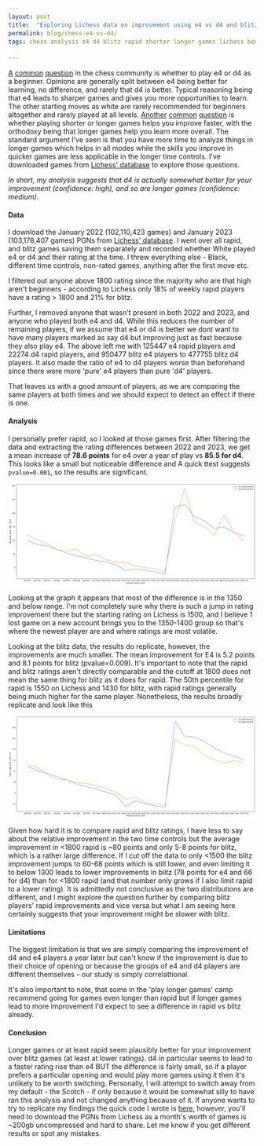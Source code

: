 ```yaml
---
layout: post
title:  "Exploring Lichess data on improvement using e4 vs d4 and blitz vs rapid"
permalink: blog/chess-e4-vs-d4/
tags: chess analysis e4 d4 blitz rapid shorter longer games lichess beginners

---
```




[A](https://www.reddit.com/r/chess/comments/fv5b5u/e4_vs_d4_for_beginner/) [common](https://www.reddit.com/r/chess/comments/xdebcs/thoughts_on_playing_e4_and_d4_as/) [question](https://www.chessable.com/discussion/thread/23473/1e4-vs-1d4-/23486/) in the chess community is whether to play e4 or d4 as a beginner. Opinions are generally split between e4 being better for learning, no difference, and rarely that d4 is better. Typical reasoning being that e4 leads to sharper games and gives you more opportunities to learn. The other starting moves as white are rarely recommended for beginners altogether and rarely played at all levels. [Another](https://www.reddit.com/r/chess/comments/t9ym2o/play_more_on_long_or_short_time_control_games_for/) [common](https://www.chess.com/forum/view/general/short-x-long-games-to-improve-at-chess) [question](https://www.chess.com/forum/view/general/game-lengths-for-beginner-improvement) is whether playing shorter or longer games helps you improve faster, with the orthodoxy being that longer games help you learn more overall. The standard argument I've seen is that you have more time to analyze things in longer games which helps in all modes while the skills you improve in quicker games are less applicable in the longer time controls. I've downloaded games from [Lichess' database](https://database.lichess.org/) to explore those questions. 


*In short, my analysis suggests that d4 is actually somewhat better for your improvement (confidence: high), and so are longer games (confidence: medium)*.


#### Data

I download the January 2022 (102,110,423 games) and January 2023 (103,178,407 games) PGNs from [Lichess' database](https://database.lichess.org/). I went over all rapid, and blitz games saving them separately and recorded whether White played e4 or d4 and their rating at the time. I threw everything else - Black, different time controls, non-rated games, anything after the first move etc. 

I filtered out anyone above 1800 rating since the majority who are that high aren't beginners - according to Lichess only 18% of weekly rapid players have a rating > 1800 and 21% for blitz.

Further, I removed anyone that wasn't present in both 2022 and 2023, and anyone who played both e4 and d4. While this reduces the number of remaining players, if we assume that e4 or d4 is better we dont want to have many players marked as say d4 but improving just as fast because they also play e4. The above left me with 125447 e4 rapid players and 22274 d4 rapid players, and 950477 blitz e4 players to 477755 blitz d4 players. It also made the ratio of e4 to d4 players worse than beforehand since there were more 'pure' e4 players than pure 'd4' players.

That leaves us with a good amount of players, as we are comparing the same players at both times and we should expect to detect an effect if there is one.




#### Analysis

I personally prefer rapid, so I looked at those games first. After filtering the data and extracting the rating differences between 2022 and 2023, we get a mean increase of **78.6 points** for e4 over a year of play vs **85.5 for d4**. This looks like a small but noticeable difference and A quick ttest suggests `pvalue=0.001`, so the results are significant.

<div style="text-align: center;"><img class="img-fluid" src='/static/chess/e4_d4_rapid.png'></div>

Looking at the graph it appears that most of the difference is in the 1350 and below range. I'm not completely sure why there is such a jump in rating improvement there but the starting rating on Lichess is 1500, and I believe 1 lost game on a new account brings you to the 1350-1400 group so that's where the newest player are and where ratings are most volatile.

Looking at the blitz data, the results do replicate, however, the improvements are much smaller. The mean improvement for E4 is 5.2 points and 8.1 points for blitz (pvalue=0.009). It's important to note that the rapid and blitz ratings aren't directly comparable and the cutoff at 1800 does not mean the same thing for blitz as it does for rapid. The 50th percentile for rapid is 1550 on Lichess and 1430 for blitz, with rapid ratings generally being much higher for the same player. Nonetheless, the results broadly replicate and look like this

<div style="text-align: center;"><img class="img-fluid" src='/static/chess/e4_d4_blitz.png'></div>

Given how hard it is to compare rapid and blitz ratings, I have less to say about the relative improvement in the two time controls but the average improvement in <1800 rapid is ~80 points and only 5-8 points for blitz, which is a rather large difference. If I cut off the data to only <1500 the blitz improvement jumps to 60-68 points which is still lower, and even limiting it to below 1300 leads to lower improvements in blitz (78 points for e4 and 66 for d4) than for <1800 rapid (and that number only grows if I also limit rapid to a lower rating). It is admittedly not conclusive as the two distributions are different, and I might explore the question further by comparing blitz players' rapid improvements and vice versa but what I am seeing here certainly suggests that your improvement might be slower with blitz.

#### Limitations
The biggest limitation is that we are simply comparing the improvement of d4 and e4 players a year later but can't know if the improvement is due to their choice of opening or because the groups of e4 and d4 players are different themselves - our study is simply correlattional.

It's also important to note, that some in the 'play longer games' camp recommend going for games even longer than rapid but if longer games lead to more improvement I'd expect to see a difference in rapid vs blitz already.

#### Conclusion

Longer games or at least rapid seem plausibly better for your improvement over blitz games (at least at lower ratings). d4 in particular seems to lead to a faster rating rise than e4 BUT the difference is fairly small, so if a player prefers a particular opening and would play more games using it then it's unlikely to be worth switching. Personally, I will attempt to switch away from my default - the Scotch - if only because it would be somewhat silly to have ran this analysis and not changed anything because of it. If anyone wants to try to replicate my findings the quick code I wrote is [here](https://github.com/Tenoke/e4_d4_analysis), however, you'll need to download the PGNs from Lichess as a month's worth of games is ~200gb uncompressed and hard to share. Let me know if you get different results or spot any mistakes.






